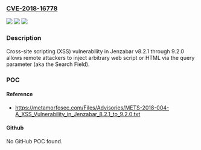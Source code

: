 ### [CVE-2018-16778](https://cve.mitre.org/cgi-bin/cvename.cgi?name=CVE-2018-16778)
![](https://img.shields.io/static/v1?label=Product&message=n%2Fa&color=blue)
![](https://img.shields.io/static/v1?label=Version&message=n%2Fa&color=blue)
![](https://img.shields.io/static/v1?label=Vulnerability&message=n%2Fa&color=brighgreen)

### Description

Cross-site scripting (XSS) vulnerability in Jenzabar v8.2.1 through 9.2.0 allows remote attackers to inject arbitrary web script or HTML via the query parameter (aka the Search Field).

### POC

#### Reference
- https://metamorfosec.com/Files/Advisories/METS-2018-004-A_XSS_Vulnerability_in_Jenzabar_8.2.1_to_9.2.0.txt

#### Github
No GitHub POC found.


